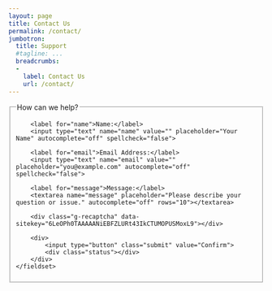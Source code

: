 ```yaml
---
layout: page
title: Contact Us
permalink: /contact/
jumbotron: 
  title: Support
  #tagline: ...
  breadcrumbs:
  -
    label: Contact Us
    url: /contact/
---
```


<script src='https://www.google.com/recaptcha/api.js'></script>

<form id="frmContact" class="cerb-form" action="javascript:;" method="POST" onsubmit="return false;">
	<fieldset>
		<legend>How can we help?</legend>
	
		<label for="name">Name:</label>
		<input type="text" name="name" value="" placeholder="Your Name" autocomplete="off" spellcheck="false">
	
		<label for="email">Email Address:</label>
		<input type="text" name="email" value="" placeholder="you@example.com" autocomplete="off" spellcheck="false">
	
		<label for="message">Message:</label>
		<textarea name="message" placeholder="Please describe your question or issue." autocomplete="off" rows="10"></textarea>
		
		<div class="g-recaptcha" data-sitekey="6LeOPh0TAAAAANiEBFZLURt43IkCTUMOPUSMoxL9"></div>
		
		<div>
			<input type="button" class="submit" value="Confirm">
			<div class="status"></div>
		</div>
	</fieldset>
</form>

<script type="text/javascript">
$(function() {
	var $frm = $('#frmContact');
	
	$frm.find('input.submit').click(function() {
		// [TODO] Spinner
		
		// Captcha
		$frm.find('textarea[name=g-recaptcha-response]').val(grecaptcha.getResponse());
		
		$.ajax({
			method: 'POST',
			url: 'https://cerb.official.support/forms/contact',
			crossDomain: true,
			dataType: 'json',
			data: $frm.serialize(),
			success: function(res) {
				if(res && res.error) {
					grecaptcha.reset();
					
					var $warn = $('<div class="warning"/>').text(res.error);
					$frm.find('div.status').html($warn);
					return;
				}
				
				if(res && res.success) {
					var $success = $('<div class="success"/>').text(res.success);
					$frm.find('div.status').html($success);
					$frm.find('input.submit').hide();
				}
			},
			error: function(e) {
				grecaptcha.reset();
				
				var $warn = $('<div class="error"/>').text("An unexpected error occurred. Please try again later.");
				$frm.find('div.status').html($warn);
				return;
			}
		})
	});
});
</script>
